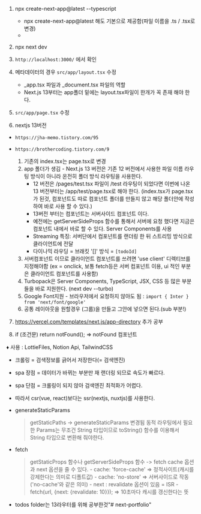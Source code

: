 1. npx create-next-app@latest --typescript
    - npx create-next-app@latest 해도 기본으로 제공함(파일 이름을 .ts / .tsx로 변경)
    - 

2. npx next dev

3. ```http://localhost:3000/``` 에서 확인

4. 메타데이터의 경우  ```src/app/layout.tsx``` 수정
    - _app.tsx 파일과 _document.tsx 파일의 역할
    - Next.js 13부터는 app폴더 밑에는 layout.tsx파일이 한개가 꼭 존재 해야 한다.

5. ```src/app/page.tsx``` 수정

6. nextjs 13버전 

- ```https://jha-memo.tistory.com/95```
- ```https://brothercoding.tistory.com/9```

    1. 기존의 index.tsx는 page.tsx로 변경
    2. app 폴더가 생김 - Next.js 13 버전은 기존 12 버전에서 사용한 파일 이름 라우팅 방식이 아니라 온전히 폴더 방식 라우팅을 사용한다. 
        - 12 버전은 /pages/test.tsx 파일이 /test 라우팅이 되었다면 이번에 나온 13 버전부터는 /app/test/page.tsx로 해야 한다. (index.tsx가 page.tsx 가 된것, 컴포넌트도 따로 컴포넌트 폴더를 만들지 않고 해당 폴더안에 작성하여 바로 사용 할 수 있다.)
        - 13버전 부터는 컴포넌트는 서버사이드 컴포넌트 이다.
        - 예전에는 getServerSideProps 함수를 통해서 서버에 요청 했다면 지금은 컴포넌트 내에서 바로 할 수 있다. Server Components를 사용
        - Streaming 특징: 서버단에서 컴포넌트를 랜더링 한 뒤 스트리밍 방식으로 클라이언트에 전달
        - 다이나믹 라우딩 = 브래킷 '[]' 방식 = ```[todoId]```
    3. 서버컴포넌트 이므로 클라이언트 컴포넌트를 쓰려면 'use client' 디렉티브를 지정해야함 (ex = onclick, 보통 fetch등은 서버 컴포넌트 이용, ui 적인 부분은 클라이언트 컴포넌트를 사용함)
    4. Turbopack은 Server Components, TypeScript, JSX, CSS 등 많은 부분들을 바로 지원한다. (next dev --turbo)
    5. Google Font지원 - 브라우저에서 요청하지 않아도 됨 : ```import { Inter } from 'next/font/google'```
    6. 공통 레이아웃을 원할경우 (그룹)을 만들고 그안에 넣으면 된다.(sub 부분!)



7. <https://vercel.com/templates/next.js/app-directory> 추가 공부

8. if (조건문) return notFound(); => notFound 컴포넌트



> 

♦️ 사용 : LottieFiles, Notion Api, TailwindCSS

* 크롤링 = 검색정보를 긁어서 저장한다(= 검색엔진)

* spa 장점 = 데이터가 바뀌는 부분만 재 랜더링 되므로 속도가 빠르다.

* spa 단점 = 크롤링이 되지 않아 검색엔진 최적화가 어렵다.

* 따라서 csr(vue, react)보다는 ssr(nextjs, nuxtjs)를 사용한다. 

+ generateStaticParams
    >  getStaticPaths -> generateStaticParams 변경됨
    > 동적 라우팅에서 필요한 Params는 무조건 String 타입이므로 toString() 함수를 이용해서 String 타입으로 변환해  줘야한다.

+ fetch 
    > getStaticProps 함수나 getServerSideProps 함수 -> fetch
    > cache 옵션과 next 옵션을 줄 수 있다.
        - cache: 'force-cache' => 정적사이트(캐시를 강제한다는 의미로 디폴트값)
        - cache: 'no-store' => 서버사이드로 작동 ('no-cache'와 같은 의미)
        - next : revalidate 옵션이 있음 = ISR
            - fetch(url, {next: {revalidate: 10}});  => 10초마다 캐시를 갱신한다는 뜻
            
+ todos folder는 13라우터를 위해 공부한것"# next-portfolio" 
